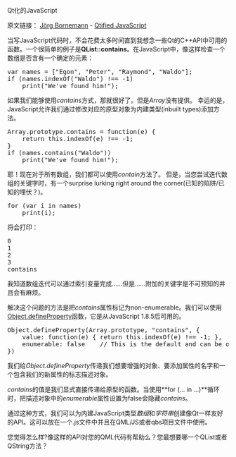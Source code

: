 Qt化的JavaScript

原文链接： [Jörg Bornemann](http://blog.qt.digia.com/blog/author/jbornema/) - [Qtified JavaScript](http://blog.qt.digia.com/blog/2013/05/16/qtified-javascript/)

当写JavaScript代码时，不会花费太多时间直到我想念一些Qt的C++API中可用的函数。一个很简单的例子是**QList::contains**。在JavaScript中，像这样检查一个数组是否含有一个确定的元素：

<pre>
var names = ["Egon", "Peter", "Raymond", "Waldo"];
if (names.indexOf("Waldo") !== -1)
    print("We've found him!");
</pre>

如果我们能够使用*cantains*方式，那就很好了。但是*Array*没有提供。
幸运的是，JavaScript允许我们通过修改对应的原型对象为内建类型(inbuilt types)添加方法。

<pre>
Array.prototype.contains = function(e) {
    return this.indexOf(e) !== -1;
}
if (names.contains("Waldo"))
    print("We've found him!");
</pre>

耶！现在对于所有数组，我们都可以使用*contain*方法了。
但是，当您尝试迭代数组的关键字时，有一个surprise lurking right around the corner(已知的陷阱/已知的埋伏？)。

<pre>
for (var i in names)
    print(i);
</pre>

将会打印：

<pre>
0
1
2
3
contains
</pre>

我知道数组迭代可以通过索引变量完成……但是……附加的关键字是不可预知的并且会有麻烦。

解决这个问题的方法是把*contains*属性标记为non-enumerable。我们可以使用[Object.defineProperty](https://developer.mozilla.org/en-US/docs/JavaScript/Reference/Global_Objects/Object/defineProperty)函数，它是从JavaScript 1.8.5后可用的。

<pre>
Object.defineProperty(Array.prototype, "contains", {
    value: function(e) { return this.indexOf(e) !== -1; },
    enumerable: false    // This is the default and can be omitted.
})
</pre>

我们给*Object.defineProperty*传递我们想要增强的对象、要添加属性的名字和一个包含我们的新属性的标志描述对象。

*contains*的值是我们显式直接传递给原型的函数。当使用**for (... in ...)**循环时，把描述对象中的*enumerable*属性设置为false会隐藏*contains*。

通过这种方式，我们可以为内建JavaScript类型*数组*和*字符串*创建像Qt一样友好的API。这可以放在一个.js文件中并且在QML/JS或者qbs项目文件中使用。

您觉得怎么样?像这样的API对您的QML代码有帮助么？您最想要哪一个QList或者QString方法？
